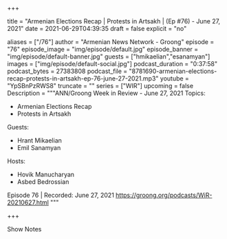 
+++

title = "Armenian Elections Recap | Protests in Artsakh | (Ep #76) - June 27, 2021"
date = 2021-06-29T04:39:35
draft = false
explicit = "no"

aliases = ["/76"]
author = "Armenian News Network - Groong"
episode = "76"
episode_image = "img/episode/default.jpg"
episode_banner = "img/episode/default-banner.jpg"
guests = ["hmikaelian","esanamyan"]
images = ["img/episode/default-social.jpg"]
podcast_duration = "0:37:58"
podcast_bytes = 27383808
podcast_file = "8781690-armenian-elections-recap-protests-in-artsakh-ep-76-june-27-2021.mp3"
youtube = "YpSBnPzRWS8"
truncate = ""
series = ["WIR"]
upcoming = false
Description = """ANN/Groong Week in Review - June 27, 2021
Topics:
* Armenian Elections Recap
* Protests in Artsakh

Guests:
* Hrant Mikaelian
* Emil Sanamyan

Hosts:
* Hovik Manucharyan
* Asbed Bedrossian


Episode 76 | Recorded: June 27, 2021
https://groong.org/podcasts/WiR-20210627.html
"""

+++

Show Notes

